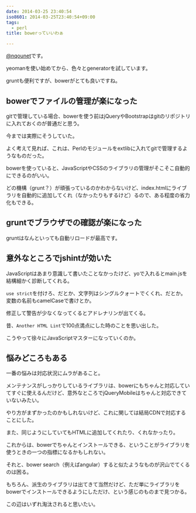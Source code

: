 ```yaml
---
date: 2014-03-25 23:40:54
iso8601: 2014-03-25T23:40:54+09:00
tags:
  - perl
title: bowerっていいわぁ

---
```


<p><a href="https://twitter.com/nqounet">@nqounet</a>です。</p>

<p>yeomanを使い始めてから、色々とgeneratorを試しています。</p>

<p>gruntも便利ですが、bowerがとても良いですね。</p>



<h2>bowerでファイルの管理が楽になった</h2>

<p>gitで管理している場合、bowerを使う前はjQueryやBootstrapはgitのリポジトリに入れておくのが普通だと思う。</p>

<p>今までは実際にそうしていた。</p>

<p>よく考えて見れば、これは、Perlのモジュールをextlibに入れてgitで管理するようなものだった。</p>

<p>bowerを使っていると、JavaScriptやCSSのライブラリの管理がそこそこ自動的にできるのがいい。</p>

<p>どの機構（grunt？）が頑張っているのかわからないけど、index.htmlにライブラリを自動的に追加してくれ（なかったりもするけど）るので、ある程度の省力化もできる。</p>

<h2>gruntでブラウザでの確認が楽になった</h2>

<p>gruntはなんといっても自動リロードが最高です。</p>

<h2>意外なところでjshintが効いた</h2>

<p>JavaScriptはあまり意識して書いたことなかったけど、yoで入れるとmain.jsを結構細かく診断してくれる。</p>

<p><code>use strict</code>を付けろ、だとか、文字列はシングルクォートでくくれ、だとか。変数の名前もcamelCaseで書けとか。</p>

<p>修正して警告が少なくなってくるとアドレナリンが出てくる。</p>

<p>昔、<code>Another HTML Lint</code>で100点満点にした時のことを思い出した。</p>

<p>こうやって徐々にJavaScriptマスターになっていくのか。</p>

<h2>悩みどころもある</h2>

<p>一番の悩みは対応状況にムラがあること。</p>

<p>メンテナンスがしっかりしているライブラリは、bowerにもちゃんと対応していてすぐに使えるんだけど、意外なところでjQueryMobileはちゃんと対応できていないみたい。</p>

<p>やり方がまずかったのかもしれないけど、これに関しては結局CDNで対応することにした。</p>

<p>また、同じようにしていてもHTMLに追加してくれたり、くれなかったり。</p>

<p>これからは、bowerでちゃんとインストールできる、ということがライブラリを使うときの一つの指標になるかもしれない。</p>

<p>それと、bower search（例えばangular）すると似たようなものが沢山でてくるのは困る。</p>

<p>もちろん、派生のライブラリは出てきて当然だけど、ただ単にライブラリをbowerでインストールできるようにしただけ、という感じのものまで見つかる。</p>

<p>この辺はいずれ淘汰されると思いたい。</p>
    	